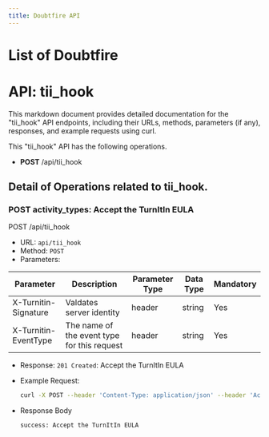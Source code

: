 ```yaml
---
title: Doubtfire API 
---
```


# List of Doubtfire 

# API: tii_hook
This markdown document provides detailed documentation for the "tii_hook" API endpoints, including their URLs, methods, parameters (if any), responses, and example requests using curl.

This "tii_hook" API has the following operations.
- **POST** /api/tii_hook

## Detail of Operations related to tii_hook.

### POST activity_types: Accept the TurnItIn EULA
POST /api/tii_hook

- URL: `api/tii_hook`
- Method: `POST`
- Parameters:

| Parameter           | Description     |Parameter Type| Data Type|Mandatory|
|---------------------|-----------------|------------|------------|----|
| X-Turnitin-Signature | Valdates server identity    | header| string| Yes|
|X-Turnitin-EventType         |	The name of the event type for this request  | header| string| Yes|


- Response:
`201 Created`: Accept the TurnItIn EULA

- Example Request:
  ```bash 
  curl -X POST --header 'Content-Type: application/json' --header 'Accept: text/error' --header 'X-Turnitin-Signature: <signature_value>' --header 'X-Turnitin-EventType: PDF_STATUS' 'http://localhost:3000/api/tii_hook'
  
  ```

- Response Body
  ```
  success: Accept the TurnItIn EULA
  ```